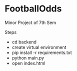 # FootballOdds
Minor Project of 7th Sem

Steps
- cd backend 
- create virtual environment
- pip install -r requirements.txt
- python main.py
- open index.html
